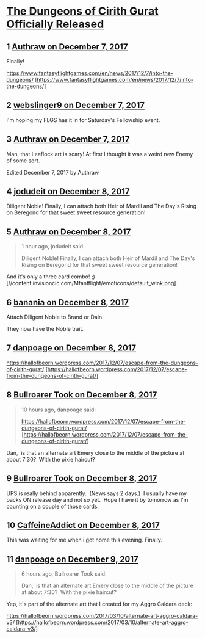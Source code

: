 # [The Dungeons of Cirith Gurat Officially Released](https://community.fantasyflightgames.com/topic/264895-the-dungeons-of-cirith-gurat-officially-released/)

## 1 [Authraw on December 7, 2017](https://community.fantasyflightgames.com/topic/264895-the-dungeons-of-cirith-gurat-officially-released/?do=findComment&comment=3114716)

Finally!

https://www.fantasyflightgames.com/en/news/2017/12/7/into-the-dungeons/ [https://www.fantasyflightgames.com/en/news/2017/12/7/into-the-dungeons/]

## 2 [webslinger9 on December 7, 2017](https://community.fantasyflightgames.com/topic/264895-the-dungeons-of-cirith-gurat-officially-released/?do=findComment&comment=3114731)

I'm hoping my FLGS has it in for Saturday's Fellowship event.

## 3 [Authraw on December 7, 2017](https://community.fantasyflightgames.com/topic/264895-the-dungeons-of-cirith-gurat-officially-released/?do=findComment&comment=3114830)

Man, that Leaflock art is scary! At first I thought it was a weird new Enemy of some sort. 

Edited December 7, 2017 by Authraw

## 4 [jodudeit on December 8, 2017](https://community.fantasyflightgames.com/topic/264895-the-dungeons-of-cirith-gurat-officially-released/?do=findComment&comment=3115259)

Diligent Noble! Finally, I can attach both Heir of Mardil and The Day's Rising on Beregond for that sweet sweet resource generation!

## 5 [Authraw on December 8, 2017](https://community.fantasyflightgames.com/topic/264895-the-dungeons-of-cirith-gurat-officially-released/?do=findComment&comment=3115351)

> 1 hour ago, jodudeit said:
> 
> Diligent Noble! Finally, I can attach both Heir of Mardil and The Day's Rising on Beregond for that sweet sweet resource generation!

And it's only a three card combo! ;) [//content.invisioncic.com/Mfantflight/emoticons/default_wink.png]

## 6 [banania on December 8, 2017](https://community.fantasyflightgames.com/topic/264895-the-dungeons-of-cirith-gurat-officially-released/?do=findComment&comment=3115520)

Attach Diligent Noble to Brand or Dain.

They now have the Noble trait.

## 7 [danpoage on December 8, 2017](https://community.fantasyflightgames.com/topic/264895-the-dungeons-of-cirith-gurat-officially-released/?do=findComment&comment=3115526)

https://hallofbeorn.wordpress.com/2017/12/07/escape-from-the-dungeons-of-cirith-gurat/ [https://hallofbeorn.wordpress.com/2017/12/07/escape-from-the-dungeons-of-cirith-gurat/]

## 8 [Bullroarer Took on December 8, 2017](https://community.fantasyflightgames.com/topic/264895-the-dungeons-of-cirith-gurat-officially-released/?do=findComment&comment=3116202)

> 10 hours ago, danpoage said:
> 
> https://hallofbeorn.wordpress.com/2017/12/07/escape-from-the-dungeons-of-cirith-gurat/ [https://hallofbeorn.wordpress.com/2017/12/07/escape-from-the-dungeons-of-cirith-gurat/]

Dan,  is that an alternate art Emery close to the middle of the picture at about 7:30?  With the pixie haircut?

## 9 [Bullroarer Took on December 8, 2017](https://community.fantasyflightgames.com/topic/264895-the-dungeons-of-cirith-gurat-officially-released/?do=findComment&comment=3116206)

UPS is really behind apparently.  (News says 2 days.)  I usually have my packs ON release day and not so yet.  Hope I have it by tomorrow as I'm counting on a couple of those cards.

## 10 [CaffeineAddict on December 8, 2017](https://community.fantasyflightgames.com/topic/264895-the-dungeons-of-cirith-gurat-officially-released/?do=findComment&comment=3116446)

This was waiting for me when i got home this evening. Finally.

## 11 [danpoage on December 9, 2017](https://community.fantasyflightgames.com/topic/264895-the-dungeons-of-cirith-gurat-officially-released/?do=findComment&comment=3116869)

> 6 hours ago, Bullroarer Took said:
> 
> Dan,  is that an alternate art Emery close to the middle of the picture at about 7:30?  With the pixie haircut?

Yep, it's part of the alternate art that I created for my Aggro Caldara deck:

https://hallofbeorn.wordpress.com/2017/03/10/alternate-art-aggro-caldara-v3/ [https://hallofbeorn.wordpress.com/2017/03/10/alternate-art-aggro-caldara-v3/]

